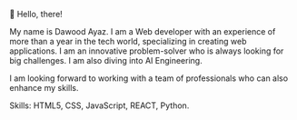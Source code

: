 👋 Hello, there!

My name is Dawood Ayaz.
I am a Web developer with an experience of more than a year in the tech world, specializing in creating web applications. I am an innovative problem-solver who is always looking for big challenges. I am also diving into AI Engineering.

I am looking forward to working with a team of professionals who can also enhance my skills.  

Skills:
HTML5, CSS, JavaScript, REACT, Python.

<!---
Dawoodayaz20/Dawoodayaz20 is a ✨ special ✨ repository because its `README.md` (this file) appears on your GitHub profile.
You can click the Preview link to take a look at your changes.
--->
